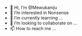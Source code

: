 - 👋 Hi, I’m @Mewukaniju
- 👀 I’m interested in Nonsense 
- 🌱 I’m currently learning ...
- 💞️ I’m looking to collaborate on ...
- 📫 How to reach me ...

<!---
Mewukaniju/Mewukaniju is a ✨ special ✨ repository because its `README.md` (this file) appears on your GitHub profile.
You can click the Preview link to take a look at your changes.
--->
